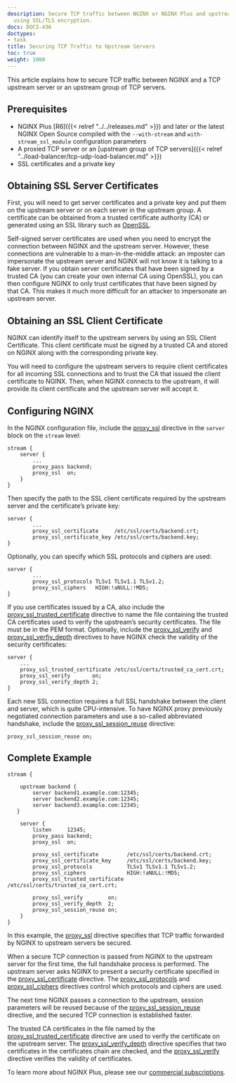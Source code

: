 ```yaml
---
description: Secure TCP traffic between NGINX or NGINX Plus and upstream servers,
  using SSL/TLS encryption.
docs: DOCS-436
doctypes:
- task
title: Securing TCP Traffic to Upstream Servers
toc: true
weight: 1000
---
```


This article explains how to secure TCP traffic between NGINX and a TCP upstream server or an upstream group of TCP servers.

## Prerequisites

- NGINX Plus [R6]({{< relref "../../releases.md" >}}) and later or the latest NGINX Open Source compiled with the `--with-stream` and `with-stream_ssl_module` configuration parameters
- A proxied TCP server or an [upstream group of TCP servers]({{< relref "../load-balancer/tcp-udp-load-balancer.md" >}})
- SSL certificates and a private key

## Obtaining SSL Server Certificates

First, you will need to get server certificates and a private key and put them on the upstream server or on each server in the upstream group. A certificate can be obtained from a trusted certificate authority (CA) or generated using an SSL library such as [OpenSSL](http://www.openssl.org/).

Self-signed server certificates are used when you need to encrypt the connection between NGINX and the upstream server. However, these connections are vulnerable to a man-in-the-middle attack: an imposter can impersonate the upstream server and NGINX will not know it is talking to a fake server. If you obtain server certificates that have been signed by a trusted CA (you can create your own internal CA using OpenSSL), you can then configure NGINX to only trust certificates that have been signed by that CA. This makes it much more difficult for an attacker to impersonate an upstream server.

## Obtaining an SSL Client Certificate

NGINX can identify itself to the upstream servers by using an SSL Client Certificate. This client certificate must be signed by a trusted CA and stored on NGINX along with the corresponding private key.

You will need to configure the upstream servers to require client certificates for all incoming SSL connections and to trust the CA that issued the client certificate to NGINX. Then, when NGINX connects to the upstream, it will provide its client certificate and the upstream server will accept it.

## Configuring NGINX

In the NGINX configuration file, include the [proxy_ssl](https://nginx.org/en/docs/stream/ngx_stream_proxy_module.html#proxy_ssl) directive in the `server` block on the `stream` level:

```nginx
stream {
    server {
        ...
        proxy_pass backend;
        proxy_ssl  on;
    }
}
```

Then specify the path to the SSL client certificate required by the upstream server and the certificate’s private key:

```nginx
server {
        ...
        proxy_ssl_certificate     /etc/ssl/certs/backend.crt;
        proxy_ssl_certificate_key /etc/ssl/certs/backend.key;
}
```

Optionally, you can specify which SSL protocols and ciphers are used:

```nginx
server {
        ...
        proxy_ssl_protocols TLSv1 TLSv1.1 TLSv1.2;
        proxy_ssl_ciphers   HIGH:!aNULL:!MD5;
}
```

If you use certificates issued by a CA, also include the [proxy_ssl_trusted_certificate](https://nginx.org/en/docs/stream/ngx_stream_proxy_module.html#proxy_ssl_trusted_certificate) directive to name the file containing the trusted CA certificates used to verify the upstream’s security certificates. The file must be in the PEM format. Optionally, include the [proxy_ssl_verify](https://nginx.org/en/docs/stream/ngx_stream_proxy_module.html#proxy_ssl_verify) and [proxy_ssl_verfiy_depth](https://nginx.org/en/docs/stream/ngx_stream_proxy_module.html#proxy_ssl_verify_depth) directives to have NGINX check the validity of the security certificates:

```nginx
server {
    ...
    proxy_ssl_trusted_certificate /etc/ssl/certs/trusted_ca_cert.crt;
    proxy_ssl_verify       on;
    proxy_ssl_verify_depth 2;
}
```

Each new SSL connection requires a full SSL handshake between the client and server, which is quite CPU-intensive. To have NGINX proxy previously negotiated connection parameters and use a so-called abbreviated handshake, include the [proxy_ssl_session_reuse](https://nginx.org/en/docs/stream/ngx_stream_proxy_module.html#proxy_ssl_session_reuse) directive:

```nginx
proxy_ssl_session_reuse on;
```

## Complete Example

```nginx
stream {

    upstream backend {
        server backend1.example.com:12345;
        server backend2.example.com:12345;
        server backend3.example.com:12345;
   }

    server {
        listen     12345;
        proxy_pass backend;
        proxy_ssl  on;

        proxy_ssl_certificate         /etc/ssl/certs/backend.crt;
        proxy_ssl_certificate_key     /etc/ssl/certs/backend.key;
        proxy_ssl_protocols           TLSv1 TLSv1.1 TLSv1.2;
        proxy_ssl_ciphers             HIGH:!aNULL:!MD5;
        proxy_ssl_trusted_certificate /etc/ssl/certs/trusted_ca_cert.crt;

        proxy_ssl_verify        on;
        proxy_ssl_verify_depth  2;
        proxy_ssl_session_reuse on;
    }
}
```

In this example, the [proxy_ssl](https://nginx.org/en/docs/stream/ngx_stream_proxy_module.html#proxy_ssl) directive specifies that TCP traffic forwarded by NGINX to upstream servers be secured.

When a secure TCP connection is passed from NGINX to the upstream server for the first time, the full handshake process is performed. The upstream server asks NGINX to present a security certificate specified in the [proxy_ssl_certificate](https://nginx.org/en/docs/stream/ngx_stream_proxy_module.html#proxy_ssl_certificate) directive. The [proxy_ssl_protocols](https://nginx.org/en/docs/stream/ngx_stream_proxy_module.html#proxy_ssl_protocols) and [proxy_ssl_ciphers](https://nginx.org/en/docs/stream/ngx_stream_proxy_module.html#proxy_ssl_ciphers) directives control which protocols and ciphers are used.

The next time NGINX passes a connection to the upstream, session parameters will be reused because of the [proxy_ssl_session_reuse](https://nginx.org/en/docs/stream/ngx_stream_proxy_module.html#proxy_ssl_session_reuse) directive, and the secured TCP connection is established faster.

The trusted CA certificates in the file named by the [proxy_ssl_trusted_certificate](https://nginx.org/en/docs/stream/ngx_stream_proxy_module.html#proxy_ssl_trusted_certificate) directive are used to verify the certificate on the upstream server. The [proxy_ssl_verify_depth](https://nginx.org/en/docs/stream/ngx_stream_proxy_module.html#proxy_ssl_verify_depth) directive specifies that two certificates in the certificates chain are checked, and the [proxy_ssl_verify](https://nginx.org/en/docs/stream/ngx_stream_proxy_module.html#proxy_ssl_verify) directive verifies the validity of certificates.

To learn more about NGINX Plus, please see our [commercial subscriptions](https://nginx.com/products/).
